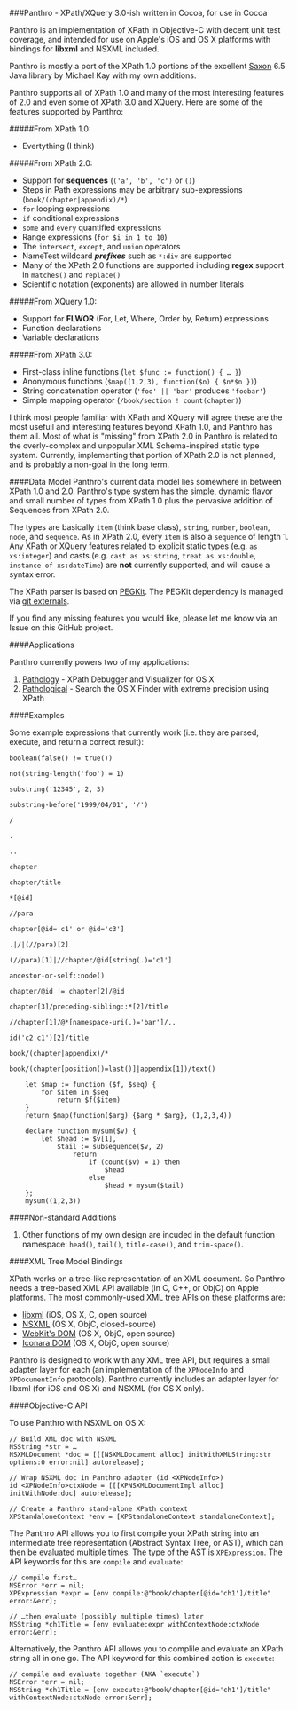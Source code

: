 ###Panthro - XPath/XQuery 3.0-ish written in Cocoa, for use in Cocoa

Panthro is an implementation of XPath in Objective-C with decent unit test coverage, and intended for use on Apple's iOS and OS X platforms with bindings for **libxml** and NSXML included.

Panthro is mostly a port of the XPath 1.0 portions of the excellent [Saxon](http://saxonica.com) 6.5 Java library by Michael Kay with my own additions.

Panthro supports all of XPath 1.0 and many of the most interesting features of 2.0 and even some of XPath 3.0 and XQuery. Here are some of the features supported by Panthro:

#####From XPath 1.0:
* Evertything (I think)

#####From XPath 2.0:
* Support for **sequences** (`('a', 'b', 'c')` or `()`)
* Steps in Path expressions may be arbitrary sub-expressions (`book/(chapter|appendix)/*`)
* `for` looping expressions
* `if` conditional expressions
* `some` and `every` quantified expressions
* Range expressions (`for $i in 1 to 10`)
* The `intersect`, `except`, and `union` operators
* NameTest wildcard ***prefixes*** such as `*:div` are supported
* Many of the XPath 2.0 functions are supported including **regex** support in `matches()` and `replace()`
* Scientific notation (exponents) are allowed in number literals

#####From XQuery 1.0:
* Support for **FLWOR** (For, Let, Where, Order by, Return) expressions
* Function declarations
* Variable declarations

#####From XPath 3.0:
* First-class inline functions (`let $func := function() { … }`)
* Anonymous functions (`$map((1,2,3), function($n) { $n*$n })`)
* String concatenation operator (`'foo' || 'bar'` produces `'foobar'`)
* Simple mapping operator (`/book/section ! count(chapter)`)

I think most people familiar with XPath and XQuery will agree these are the most usefull and interesting features beyond XPath 1.0, and Panthro has them all. Most of what is "missing" from XPath 2.0 in Panthro is related to the overly-complex and unpopular XML Schema-inspired static type system. Currently, implementing that portion of XPath 2.0 is not planned, and is probably a non-goal in the long term.

####Data Model
Panthro's current data model lies somewhere in between XPath 1.0 and 2.0. Panthro's type system has the simple, dynamic flavor and small number of types from XPath 1.0 plus the pervasive addition of Sequences from XPath 2.0.

The types are basically `item` (think base class), `string`, `number`, `boolean`, `node`, and `sequence`. As in XPath 2.0, every `item` is also a `sequence` of length 1. Any XPath or XQuery features related to explicit static types (e.g. `as xs:integer`) and casts (e.g. `cast as xs:string`, `treat as xs:double`, `instance of xs:dateTime`) are **not** currently supported, and will cause a syntax error.

The XPath parser is based on [PEGKit](http://www.github.com/itod/pegkit). The PEGKit dependency is managed via [git externals](http://nopugs.com/ext-tutorial).

If you find any missing features you would like, please let me know via an Issue on this GitHub project.

####Applications

Panthro currently powers two of my applications:

1. [Pathology](http://celestialteapot.com/pathology/) - XPath Debugger and Visualizer for OS X
1. [Pathological](http://celestialteapot.com/pathological/) - Search the OS X Finder with extreme precision using XPath

####Examples

Some example expressions that currently work (i.e. they are parsed, execute, and return a correct result):
```xquery
boolean(false() != true())

not(string-length('foo') = 1)

substring('12345', 2, 3)

substring-before('1999/04/01', '/')

/

.

.. 

chapter

chapter/title

*[@id]

//para

chapter[@id='c1' or @id='c3']

.|/|(//para)[2]

(//para)[1]|//chapter/@id[string(.)='c1']

ancestor-or-self::node()

chapter/@id != chapter[2]/@id

chapter[3]/preceding-sibling::*[2]/title

//chapter[1]/@*[namespace-uri(.)='bar']/..

id('c2 c1')[2]/title

book/(chapter|appendix)/*

book/(chapter[position()=last()]|appendix[1])/text()
```
```xquery
    let $map := function ($f, $seq) {
        for $item in $seq
            return $f($item)
    }
    return $map(function($arg) {$arg * $arg}, (1,2,3,4))
```
```xquery
    declare function mysum($v) {
        let $head := $v[1],
            $tail := subsequence($v, 2)
                return 
                    if (count($v) = 1) then 
                        $head 
                    else 
                        $head + mysum($tail)
    };
    mysum((1,2,3))
```
####Non-standard Additions

1. Other functions of my own design are incuded in the default function namespace: `head()`, `tail()`, `title-case()`, and `trim-space()`.

####XML Tree Model Bindings

XPath works on a tree-like representation of an XML document. So Panthro needs a tree-based XML API available (in C, C++, or ObjC) on Apple platforms. The most commonly-used XML tree APIs on these platforms are:

* [libxml](http://xmlsoft.org/) (iOS, OS X, C, open source)
* [NSXML](https://developer.apple.com/library/mac/documentation/Cocoa/Conceptual/NSXML_Concepts/Articles/NSXMLFeatures.html) (OS X, ObjC, closed-source)
* [WebKit's DOM](http://www.webkit.org/) (OS X, ObjC, open source)
* [Iconara DOM](http://www.iconara.net/developer/products/DOM/) (OS X, ObjC, open source)

Panthro is designed to work with any XML tree API, but requires a small adapter layer for each (an implementation of the `XPNodeInfo` and `XPDocumentInfo` protocols). Panthro currently includes an adapter layer for libxml (for iOS and OS X) and NSXML (for OS X only).

####Objective-C API

To use Panthro with NSXML on OS X:

    // Build XML doc with NSXML
    NSString *str = …
    NSXMLDocument *doc = [[[NSXMLDocument alloc] initWithXMLString:str options:0 error:nil] autorelease];
    
    // Wrap NSXML doc in Panthro adapter (id <XPNodeInfo>)
    id <XPNodeInfo>ctxNode = [[[XPNSXMLDocumentImpl alloc] initWithNode:doc] autorelease];
    
    // Create a Panthro stand-alone XPath context
    XPStandaloneContext *env = [XPStandaloneContext standaloneContext];

The Panthro API allows you to first compile your XPath string into an intermediate tree representation (Abstract Syntax Tree, or AST), which can then be evaluated multiple times. The type of the AST is `XPExpression`. The API keywords for this are `compile` and `evaluate`:

    // compile first…
    NSError *err = nil;
    XPExpression *expr = [env compile:@"book/chapter[@id='ch1']/title" error:&err];
    
    // …then evaluate (possibly multiple times) later
    NSString *ch1Title = [env evaluate:expr withContextNode:ctxNode error:&err];

Alternatively, the Panthro API allows you to complile and evaluate an XPath string all in one go. The API keyword for this combined action is `execute`:

    // compile and evaluate together (AKA `execute`)
    NSError *err = nil;
    NSString *ch1Title = [env execute:@"book/chapter[@id='ch1']/title" withContextNode:ctxNode error:&err];
